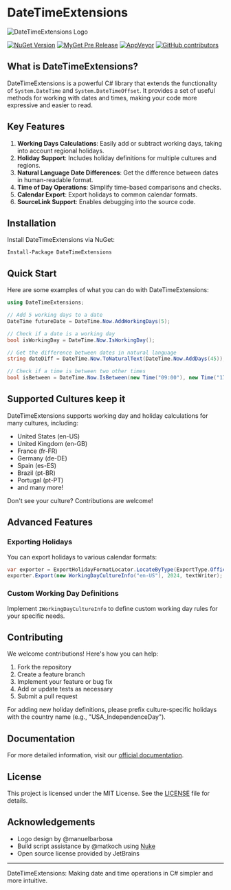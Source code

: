 # DateTimeExtensions

![DateTimeExtensions Logo](https://github.com/joaomatossilva/DateTimeExtensions/raw/master/assets/datetimeextensions-200-logo.png)

[![NuGet Version](http://img.shields.io/nuget/v/DateTimeExtensions.svg?style=flat)](https://www.nuget.org/packages/DateTimeExtensions/) 
[![MyGet Pre Release](https://img.shields.io/myget/datetimeextensions/vpre/DateTimeExtensions.svg)](https://www.myget.org/feed/datetimeextensions/package/nuget/DateTimeExtensions)
[![AppVeyor](https://img.shields.io/appveyor/ci/kappy/datetimeextensions.svg)](https://ci.appveyor.com/project/kappy/datetimeextensions)
[![GitHub contributors](https://img.shields.io/github/contributors/joaomatossilva/datetimeextensions.svg)](https://github.com/joaomatossilva/DateTimeExtensions)

## What is DateTimeExtensions?

DateTimeExtensions is a powerful C# library that extends the functionality of `System.DateTime` and `System.DateTimeOffset`. It provides a set of useful methods for working with dates and times, making your code more expressive and easier to read.

## Key Features

1. **Working Days Calculations**: Easily add or subtract working days, taking into account regional holidays.
2. **Holiday Support**: Includes holiday definitions for multiple cultures and regions.
3. **Natural Language Date Differences**: Get the difference between dates in human-readable format.
4. **Time of Day Operations**: Simplify time-based comparisons and checks.
5. **Calendar Export**: Export holidays to common calendar formats.
6. **SourceLink Support**: Enables debugging into the source code.

## Installation

Install DateTimeExtensions via NuGet:

```
Install-Package DateTimeExtensions
```

## Quick Start

Here are some examples of what you can do with DateTimeExtensions:

```csharp
using DateTimeExtensions;

// Add 5 working days to a date
DateTime futureDate = DateTime.Now.AddWorkingDays(5);

// Check if a date is a working day
bool isWorkingDay = DateTime.Now.IsWorkingDay();

// Get the difference between dates in natural language
string dateDiff = DateTime.Now.ToNaturalText(DateTime.Now.AddDays(45));

// Check if a time is between two other times
bool isBetween = DateTime.Now.IsBetween(new Time("09:00"), new Time("17:00"));
```

## Supported Cultures keep it

DateTimeExtensions supports working day and holiday calculations for many cultures, including:

- United States (en-US)
- United Kingdom (en-GB)
- France (fr-FR)
- Germany (de-DE)
- Spain (es-ES)
- Brazil (pt-BR)
- Portugal (pt-PT)
- and many more!

Don't see your culture? Contributions are welcome!

## Advanced Features

### Exporting Holidays

You can export holidays to various calendar formats:

```csharp
var exporter = ExportHolidayFormatLocator.LocateByType(ExportType.OfficeHolidays);
exporter.Export(new WorkingDayCultureInfo("en-US"), 2024, textWriter);
```

### Custom Working Day Definitions

Implement `IWorkingDayCultureInfo` to define custom working day rules for your specific needs.

## Contributing

We welcome contributions! Here's how you can help:

1. Fork the repository
2. Create a feature branch
3. Implement your feature or bug fix
4. Add or update tests as necessary
5. Submit a pull request

For adding new holiday definitions, please prefix culture-specific holidays with the country name (e.g., "USA_IndependenceDay").

## Documentation

For more detailed information, visit our [official documentation](http://www.kspace.pt/DateTimeExtensions/).

## License

This project is licensed under the MIT License. See the [LICENSE](LICENSE.md) file for details.

## Acknowledgements

- Logo design by @manuelbarbosa
- Build script assistance by @matkoch using [Nuke](http://www.nuke.build/)
- Open source license provided by JetBrains

---

DateTimeExtensions: Making date and time operations in C# simpler and more intuitive.
